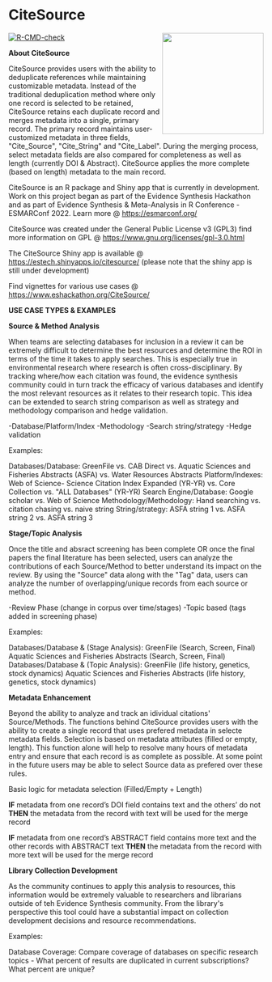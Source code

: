 # CiteSource
<img src="https://user-images.githubusercontent.com/89118428/155393065-780381a0-ff77-45d3-b2ee-40332ef72064.png" style="float:right; height:200px;">


<!-- badges: start -->
[![R-CMD-check](https://github.com/ESHackathon/CiteSource/workflows/R-CMD-check/badge.svg)](https://github.com/ESHackathon/CiteSource/actions)
<!-- badges: end -->
**About CiteSource**

CiteSource provides users with the ability to deduplicate references while maintaining customizable metadata. Instead of the traditional deduplication method where only one record is selected to be retained, CiteSource retains each duplicate record and merges metadata into a single, primary record. The primary record maintains user-customized metadata in three fields, "Cite_Source", "Cite_String" and "Cite_Label". During the merging process, select metadata fields are also compared for completeness as well as length (currently DOI & Abstract). CiteSource applies the more complete (based on length) metadata to the main record.

CiteSource is an R package and Shiny app that is currently in development. Work on this project began as part of the Evidence Synthesis Hackathon and as part of Evidence Synthesis & Meta-Analysis in R Conference - ESMARConf 2022. Learn more @ https://esmarconf.org/

CiteSource was created under the General Public License v3 (GPL3) find more information on GPL @ https://www.gnu.org/licenses/gpl-3.0.html

The CiteSource Shiny app is available @ https://estech.shinyapps.io/citesource/ (please note that the shiny app is still under development)

Find vignettes for various use cases @ https://www.eshackathon.org/CiteSource/

**USE CASE TYPES & EXAMPLES**

**Source & Method Analysis**

When teams are selecting databases for inclusion in a review it can be extremely difficult to determine the best resources and determine the ROI in terms of the time it takes to apply searches. This is especially true in environmental research where research is often cross-disciplinary. By tracking where/how each citation was found, the evidence synthesis community could in turn track the efficacy of various databases and identify the most relevant resources as it relates to their research topic. This idea can be extended to search string comparison as well as strategy and methodology comparison and hedge validation.

-Database/Platform/Index
-Methodology
-Search string/strategy
-Hedge validation

Examples:

Databases/Database: GreenFile vs. CAB Direct vs. Aquatic Sciences and Fisheries Abstracts (ASFA) vs. Water Resources Abstracts
Platform/Indexes: Web of Science- Science Citation Index Expanded (YR-YR) vs. Core Collection vs. "ALL Databases" (YR-YR)
Search Engine/Database: Google scholar vs. Web of Science
Methodology/Methodology: Hand searching vs. citation chasing vs. naive string
String/strategy: ASFA string 1 vs. ASFA string 2 vs. ASFA string 3

**Stage/Topic Analysis**

Once the title and absract screening has been complete OR once the final papers the final literature has been selected, users can analyze the contributions of each Source/Method to better understand its impact on the review. By using the "Source" data along with the "Tag" data, users can analyze the number of overlapping/unique records from each source or method.

-Review Phase (change in corpus over time/stages)
-Topic based (tags added in screening phase)

Examples: 

Databases/Database & (Stage Analysis): GreenFile (Search, Screen, Final) Aquatic Sciences and Fisheries Abstracts (Search, Screen, Final)
Databases/Database & (Topic Analysis): GreenFile (life history, genetics, stock dynamics) Aquatic Sciences and Fisheries Abstracts (life history, genetics, stock dynamics)

**Metadata Enhancement**

Beyond the ability to analyze and track an idividual citations' Source/Methods. The functions behind CiteSource provides users with the ability to create a single record that uses prefered metadata in selecte metadata fields. Selection is based on metadata attributes (filled or empty, length). This function alone will help to resolve many hours of metadata entry and ensure that each record is as complete as possible. At some point in the future users may be able to select Source data as prefered over these rules.

Basic logic for metadata selection (Filled/Empty + Length)

**IF** metadata from one record’s DOI field contains text and the others’ do not **THEN** the metadata from the record with text will be used for the merge record

**IF** metadata from one record’s ABSTRACT field contains more text and the other records with ABSTRACT text **THEN** the metadata from the record with more text will be used for the merge record

**Library Collection Development**

As the community continues to apply this analysis to resources, this information would be extremely valuable to researchers and librarians outside of teh Evidence Synthesis community. From the library's perspective this tool could have a substantial impact on collection development decisions and resource recommendations. 

Examples:

Database Coverage: Compare coverage of databases on specific research topics - What percent of results are duplicated in current subscriptions? What percent are unique? 


